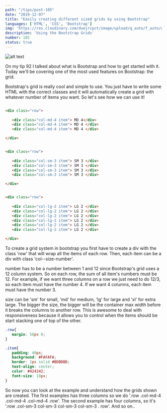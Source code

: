 ```yaml
---
path: "/tips/post-105"
date: "2019-12-07"
title: "Easily creating different sized grids by using Bootstrap"
languages: ['HTML', 'CSS', 'Bootstrap']
img: 'https://res.cloudinary.com/duejrcpct/image/upload/q_auto/f_auto/w_1000/v1587328570/tips/105-1_rik7nw.png'
description: 'Using the Bootstrap Grids'
number: 105
status: true
---
```


![alt text](https://res.cloudinary.com/duejrcpct/image/upload/q_auto/f_auto/w_1000/v1587328570/tips/105-2_fzm4yz.png "Bootstrap grid")

On my tip 92 I talked about what is Bootstrap and how to get started with it. Today we'll be covering one of the most used features on Bootstrap: the grid.

Bootstrap's grid is really cool and simple to use. You just have to write some HTML with the correct classes and it will automatically create a grid with whatever number of items you want. So let's see how we can use it!

 ```html
 
<div class="row">
    
    <div class="col-md-4 item"> MD 4</div>
    <div class="col-md-4 item"> MD 4 </div>
    <div class="col-md-4 item"> MD 4 </div>

</div>


<div class="row">
    
    <div class="col-sm-3 item"> SM 3 </div>
    <div class="col-sm-3 item"> SM 3 </div>
    <div class="col-sm-3 item"> SM 3 </div>
    <div class="col-sm-3 item"> SM 3 </div>

</div>


<div class="row">
    
    <div class="col-lg-2 item"> LG 2 </div>
    <div class="col-lg-2 item"> LG 2 </div>
    <div class="col-lg-2 item"> LG 2 </div>
    <div class="col-lg-2 item"> LG 2 </div>
    <div class="col-lg-2 item"> LG 2 </div>
    <div class="col-lg-2 item"> LG 2 </div>

</div>

 ```

To create a grid system in bootstrap you first have to create a div with the class 'row' that will wrap all the items of each row. Then, each item can be a div with class 'col--size-number'.

number has to be a number between 1 and 12 since Bootstrap's grid uses a 12 column system. So on each row, the sum of all item's numbers must be 12. For example, if we want three columns on a row we just need to do 12/3, so each item must have the number 4. If we want 4 columns, each item must have the number 3.

size can be 'sm' for small, 'md' for medium, 'lg' for large and 'xl' for extra large. The bigger the size, the bigger will be the container max width before it breaks the columns to another row. This is awesome to deal with responsiveness because it allows you to control when the items should be start stacking one of top of the other.

 ```css
.row{
    margin: 50px 0;
}

.item{
    padding: 40px;
    background: #FAFAFA;
    border: 2px solid #BDBDBD;
    text-align: center;
    color: #424242;
    font-size: 18px;
}
 ```

So now you can look at the example and understand how the grids shown are created. The first examples has three columns so we do '.row .col-md-4 .col-md-4 .col-md-4 .row'.
The second example has four columns, so it's '.row .col-sm-3 col-sm-3 col-sm-3 col-sm-3 . row'. And so on..